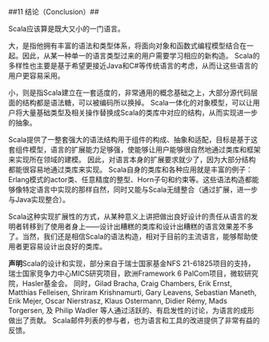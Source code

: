 ##11 结论（Conclusion）##

Scala应该算是既大又小的一门语言。

大，是指他拥有丰富的语法和类型体系，将面向对象和函数式编程模型结合在一起。因此，从某一种单一的语言类型过来的用户需要学习相应的新构造。 Scala的多样性也主要是基于希望更接近Java和C#等传统语言的考虑，从而让这些语言的用户更容易采用。

小，则是指Scala建立在一套适度的，非常通用的概念基础之上，大部分源代码层面的结构都是语法糖，可以被编码所以换掉。 Scala一体化的对象模型，可以让用户将大量基础类型及相关操作替换成Scala的类库中对应的结构，从而实现进一步的抽象。

Scala提供了一整套强大的语法结构用于组件的构成、抽象和适配，目标是基于这套组件模型，语言的扩展能力足够强，使能够让用户能够很自然地通过类库和框架来实现所在领域的建模。 因此，对语言本身的扩展要求就少了，因为大部分结构都能很容易地通过类库来实现。 Scala自身的类库和各种应用就是丰富的例子：Erlang模式的actor类、任意精度的整型、Horn子句和约束等。这些语法构造都能够像特定语言中实现的那样自然，同时又能与Scala无缝整合（通过扩展，进一步与Java实现整合）。

Scala这种实现扩展性的方式，从某种意义上讲把做出良好设计的责任从语言的发明者转移到了使用者身上——设计出糟糕的类库和设计出糟糕的语言效果差不多了。当然，我们还是相信Scala的语法构造，相对于目前的主流语言，能够帮助使用者更容易设计出良好的类库。

**声明**Scala的设计和实现，部分来自于瑞士国家基金NFS 21-61825项目的支持，瑞士国家竞争力中心MICS研究项目，欧洲Framework 6 PalCom项目，微软研究院，Hasler基金会。 同时，Gilad Bracha, Craig Chambers, Erik Ernst, Matthias Felleisen, Shriram Krishnamurti, Gary Leavens, Sebastian Maneth, Erik Mejer, Oscar Nierstrasz, Klaus Ostermann, Didier Rémy, Mads Torgersen, 及 Philip Wadler 等人通过活跃的、有启发性的讨论，为语言的成形做出了贡献。 Scala邮件列表的参与者，也为语言和工具的改进提供了非常有益的反馈。
